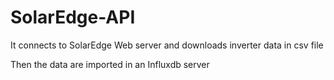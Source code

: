# SolarEdge-API
It connects to SolarEdge Web server and downloads inverter data in csv file

Then the data are imported in an Influxdb server
